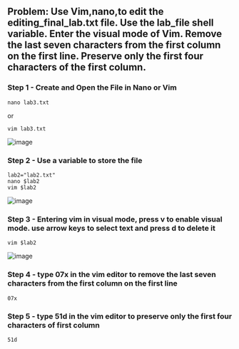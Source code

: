 ## Problem: Use Vim,nano,to edit the editing_final_lab.txt file. Use the lab_file shell variable. Enter the visual mode of Vim. Remove the last seven characters from the first column on the first line. Preserve only the first four characters of the first column. 

### Step 1 - Create and Open the File in Nano or Vim

```
nano lab3.txt
```
or

```
vim lab3.txt
```

![image](https://github.com/user-attachments/assets/c47185cf-f441-4ee9-8254-0e4ab5f9ad1d)

### Step 2 - Use a variable to store the file

```
lab2="lab2.txt"
nano $lab2
vim $lab2
```

![image](https://github.com/user-attachments/assets/3e815a57-d9a9-4db8-aa27-7e7a0096cd9e)

### Step 3 - Entering vim in visual mode, press v to enable visual mode. use arrow keys to select text and press d to delete it

```
vim $lab2
```

![image](https://github.com/user-attachments/assets/8a44de7f-8b81-48ed-aa71-829473ed8e01)

### Step 4 - type 07x in the vim editor to remove the last seven characters from the first column on the first line

```
07x
```

### Step 5 - type 51d in the vim editor to preserve only the first four characters of first column

```
51d
```

